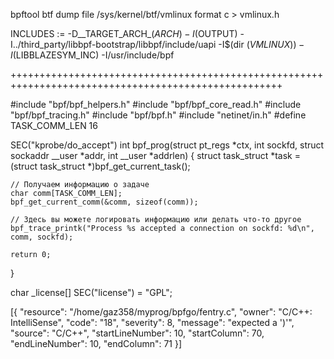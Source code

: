 bpftool btf dump file /sys/kernel/btf/vmlinux format c > vmlinux.h


INCLUDES := -D__TARGET_ARCH_$(ARCH) -I$(OUTPUT) -I../third_party/libbpf-bootstrap/libbpf/include/uapi -I$(dir $(VMLINUX)) -I$(LIBBLAZESYM_INC) -I/usr/include/bpf

+++++++++++++++++++++++++++++++++++++++++++++++++++++++++++++++++++++++++++++++++++++++++++++++++++++

#include "bpf/bpf_helpers.h"
#include "bpf/bpf_core_read.h"
#include "bpf/bpf_tracing.h"
#include "bpf/bpf.h"
#include "netinet/in.h"
#define TASK_COMM_LEN  16


SEC("kprobe/do_accept")
int bpf_prog(struct pt_regs *ctx, int sockfd, struct sockaddr __user *addr, int __user *addrlen) {
    struct task_struct *task = (struct task_struct *)bpf_get_current_task();
    
    // Получаем информацию о задаче
    char comm[TASK_COMM_LEN];
    bpf_get_current_comm(&comm, sizeof(comm));

    // Здесь вы можете логировать информацию или делать что-то другое
    bpf_trace_printk("Process %s accepted a connection on sockfd: %d\n", comm, sockfd);

    return 0;
}

char _license[] SEC("license") = "GPL";

[{
	"resource": "/home/gaz358/myprog/bpfgo/fentry.c",
	"owner": "C/C++: IntelliSense",
	"code": "18",
	"severity": 8,
	"message": "expected a ')'",
	"source": "C/C++",
	"startLineNumber": 10,
	"startColumn": 70,
	"endLineNumber": 10,
	"endColumn": 71
}]
